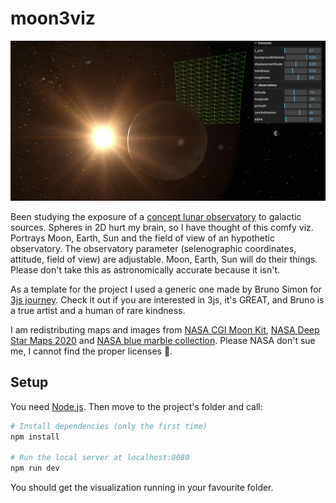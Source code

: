 # moon3viz

![moon3viz](assets/screenshot.png)

Been studying the exposure of a [concept lunar observatory](https://www.iaps.inaf.it/en/progetti-di-ricerca/lemx) to galactic sources.
Spheres in 2D hurt my brain, so I have thought of this comfy viz.
Portrays Moon, Earth, Sun and the field of view of an hypothetic observatory.
The observatory parameter (selenographic coordinates, attitude, field of view) are adjustable. Moon, Earth, Sun will do their things.
Please don't take this as astronomically accurate because it isn't.

As a template for the project I used a generic one made by Bruno Simon for [3js journey](https://threejs-journey.com/#presentation). Check it out if you are interested in 3js, it's GREAT, and Bruno is a true artist and a human of rare kindness. 

I am redistributing maps and images from 
[NASA CGI Moon Kit](https://svs.gsfc.nasa.gov/cgi-bin/details.cgi?aid=4720),
[NASA Deep Star Maps 2020](https://svs.gsfc.nasa.gov/4851/) and 
[NASA blue marble collection](https://visibleearth.nasa.gov/collection/1484/blue-marble).
Please NASA don't sue me, I cannot find the proper licenses 🥶.

## Setup
You need [Node.js](https://nodejs.org/en/download/).
Then move to the project's folder and call:

``` bash
# Install dependencies (only the first time)
npm install

# Run the local server at localhost:8080
npm run dev
```

You should get the visualization running in your favourite folder.